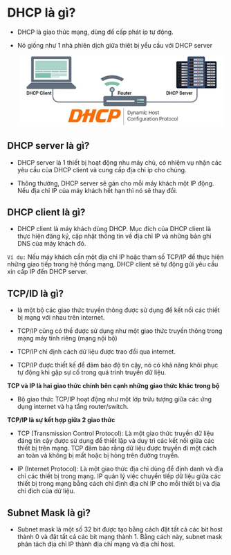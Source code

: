# DHCP là gì?

- DHCP là giao thức mạng, dùng để cấp phát ip tự động.
- Nó giống như 1 nhà phiên dịch giữa thiêt bị yểu cầu với DHCP server

    ![alt text](img/dhcp.png)

## DHCP server là gì?

- DHCP server là 1 thiết bị hoạt động nhu máy chủ, có nhiệm vụ nhận các yêu cầu của DHCP client và cung cấp địa chỉ ip cho chúng.

- Thông thường, DHCP server sẽ gán cho mỗi máy khách một IP động. Nếu địa chỉ IP của máy khách hết hạn thì nó sẽ thay đổi.

## DHCP client là gì?

- DHCP client là máy khách dùng DHCP. Mục đích của DHCP client là thực hiện đăng ký, cập nhật thông tin về địa chỉ IP và những bản ghi DNS của máy khách đó.

`Ví dụ:` Nếu máy khách cần một địa chỉ IP hoặc tham số TCP/IP để thực hiện những giao tiếp trong hệ thống mạng, DHCP client sẽ tự động gửi yêu cầu xin cấp IP đến DHCP server.

## TCP/ID là gì?

- là một bộ các giao thức truyền thông được sử dụng để kết nối các thiết bị mạng với nhau trên internet.

- TCP/IP cũng có thể được sử dụng như một giao thức truyền thông trong mạng máy tính riêng (mạng nội bộ)

- TCP/IP chỉ định cách dữ liệu được trao đổi qua internet.

- TCP/IP được thiết kế để đảm bảo độ tin cậy, nó có khả năng khôi phục tự động khi gặp sự cố trong quá trình truyền dữ liệu.

**TCP và IP là hai giao thức chính bên cạnh những giao thức khác trong bộ**

- Bộ giao thức TCP/IP hoạt động như một lớp trừu tượng giữa các ứng dụng internet và hạ tầng router/switch.

**TCP/IP là sự kết hợp giữa 2 giao thức**
- TCP (Transmission Control Protocol): Là một giao thức truyền dữ liệu đáng tin cậy được sử dụng để thiết lập và duy trì các kết nối giữa các thiết bị trên mạng. TCP đảm bảo rằng dữ liệu được truyền đi một cách an toàn và không bị mất hoặc bị hỏng trên đường truyền.

- IP (Internet Protocol): Là một giao thức địa chỉ dùng để định danh và địa chỉ các thiết bị trong mạng. IP quản lý việc chuyển tiếp dữ liệu giữa các thiết bị trong mạng bằng cách chỉ định địa chỉ IP cho mỗi thiết bị và địa chỉ đích của dữ liệu.

## Subnet Mask là gì?

- Subnet mask là một số 32 bit được tạo bằng cách đặt tất cả các bit host thành 0 và đặt tất cả các bit mạng thành 1. Bằng cách này, subnet mask phân tách địa chỉ IP thành địa chỉ mạng và địa chỉ host.

